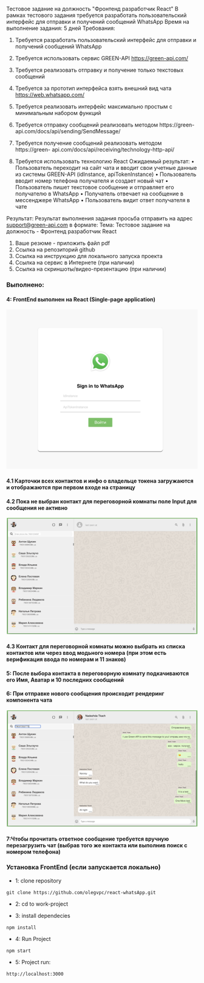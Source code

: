Тестовое задание на должность "Фронтенд разработчик React"
В рамках тестового задания требуется разработать пользовательский интерфейс для
отправки и получений сообщений WhatsApp
Время на выполнение задания: 5 дней
Требования:
1. Требуется разработать пользовательский интерфейс для отправки и получений
сообщений WhatsApp
2. Требуется использовать сервис GREEN-API https://green-api.com/
3. Требуется реализовать отправку и получение только текстовых сообщений
4. Требуется за прототип интерфейса взять внешний вид чата
https://web.whatsapp.com/
5. Требуется реализовать интерфейс максимально простым с минимальным набором
функций

6. Требуется отправку сообщений реализовать методом https://green-
api.com/docs/api/sending/SendMessage/

7. Требуется получение сообщений реализовать методом https://green-
api.com/docs/api/receiving/technology-http-api/

8. Требуется использовать технологию React
Ожидаемый результат:
• Пользователь переходит на сайт чата и вводит свои учетные данные из
системы GREEN-API (idInstance, apiTokenInstance)
• Пользователь вводит номер телефона получателя и создает новый чат
• Пользователь пишет текстовое сообщение и отправляет его получателю в
WhatsApp
• Получатель отвечает на сообщение в мессенджере WhatsApp
• Пользователь видит ответ получателя в чате

Результат:
Результат выполнения задания просьба отправить на адрес support@green-api.com в
формате:
Тема: Тестовое задание на должность - Фронтенд разработчик React
1. Ваше резюме - приложить файл pdf
2. Ссылка на репозиторий github
3. Ссылка на инструкцию для локального запуска проекта
4. Ссылка на сервис в Интернете (при наличии)
5. Ссылка на скриншоты/видео-презентацию (при наличии)

### Выполнено:

#### 4: FrontEnd выполнен на React  (Single-page application)

![login](https://github.com/olegvpc/react-whatsApp/blob/main/src/images/login.png?raw=true)

#### 4.1 Карточки всех контактов и инфо о владельце токена загружаются и отображаются при первом входе на страницу
#### 4.2 Пока не выбран контакт для переговорной комнаты поле Input для сообщения не активно 

![firstView](https://github.com/olegvpc/react-whatsApp/blob/main/src/images/firstView.png?raw=true)

#### 4.3 Контакт для переговорной комнаты можно выбрать из списка контактов или через ввод модьного номера (при этом есть верификация ввода по номерам и 11 знаков)

#### 5: После выбора контакта в переговорную комнату подкачиваются его Имя, Аватар и 10 последних сообщений
#### 6: При отправке нового сообщения происходит рендеринг компонента чата
![foundedUser](https://github.com/olegvpc/react-whatsApp/blob/main/src/images/foundedUser.png?raw=true)
#### 7:Чтобы прочитать ответное сообщение требуется вручную перезагрузить чат (выбрав того же контакта или выполнив поиск с номером телефона)


### Установка FrontEnd (если запускается локально)
* 1: clone repository
``` 
git clone https://github.com/olegvpc/react-whatsApp.git
```
* 2: cd to work-project

* 3: install dependecies
```
npm install
```
* 4: Run Project
```shell
npm start
```
* 5: Project run: 
```
http://localhost:3000
``` 
